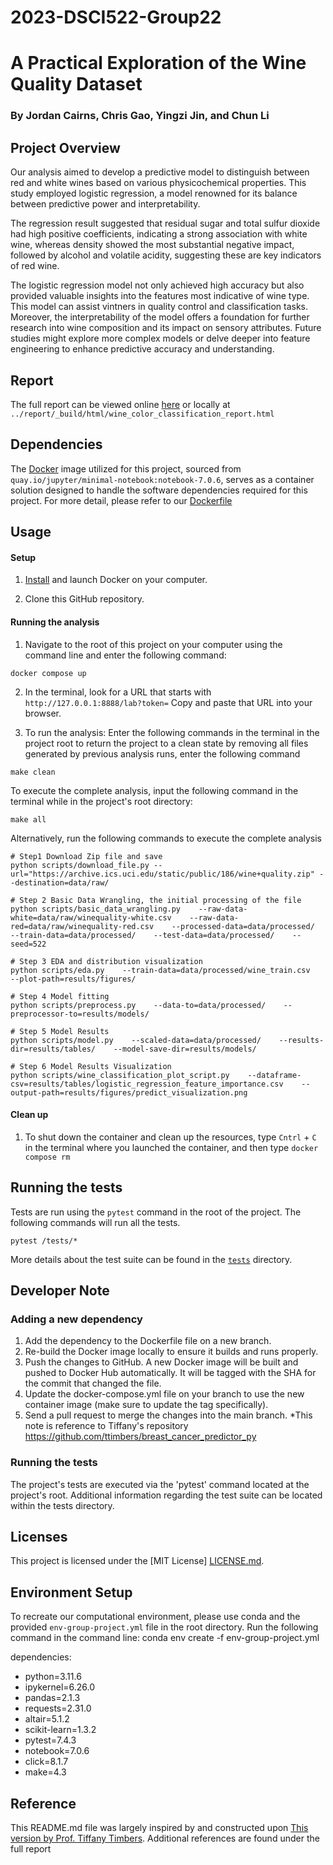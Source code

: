 # 2023-DSCI522-Group22
# A Practical Exploration of the Wine Quality Dataset
### By Jordan Cairns, Chris Gao, Yingzi Jin, and Chun Li

## Project Overview
Our analysis aimed to develop a predictive model to distinguish between red and white wines based on various physicochemical properties. This study employed logistic regression, a model renowned for its balance between predictive power and interpretability.

The regression result suggested that residual sugar and total sulfur dioxide had high positive coefficients, indicating a strong association with white wine, whereas density showed the most substantial negative impact, followed by alcohol and volatile acidity, suggesting these are key indicators of red wine.

The logistic regression model not only achieved high accuracy but also provided valuable insights into the features most indicative of wine type. This model can assist vintners in quality control and classification tasks. Moreover, the interpretability of the model offers a foundation for further research into wine composition and its impact on sensory attributes. Future studies might explore more complex models or delve deeper into feature engineering to enhance predictive accuracy and understanding.

## Report
The full report can be viewed online [here](https://ubc-mds.github.io/2023-DSCI522-Group22/wine_color_classification_report.html) or locally at `../report/_build/html/wine_color_classification_report.html`

## Dependencies
The [Docker](https://www.docker.com/) image utilized for this project, sourced from `quay.io/jupyter/minimal-notebook:notebook-7.0.6`, serves as a container solution designed to handle the software dependencies required for this project. For more detail, please refer to our [Dockerfile](https://github.com/UBC-MDS/2023-DSCI522-Group22/blob/main/Dockerfile)

## Usage

#### Setup

1. [Install](https://www.docker.com/get-started/) 
and launch Docker on your computer.

2. Clone this GitHub repository.

#### Running the analysis

1. Navigate to the root of this project on your computer using the
   command line and enter the following command:

``` 
docker compose up
```
2. In the terminal, look for a URL that starts with 
`http://127.0.0.1:8888/lab?token=` 
Copy and paste that URL into your browser.

3. To run the analysis:
Enter the following commands in the terminal in the project root to return the project to a clean state by removing all files generated by previous analysis runs, enter the following command
```
make clean
```

To execute the complete analysis, input the following command in the terminal while in the project's root directory:
```
make all
```

Alternatively, run the following commands to execute the complete analysis
```
# Step1 Download Zip file and save
python scripts/download_file.py --url="https://archive.ics.uci.edu/static/public/186/wine+quality.zip" --destination=data/raw/

# Step 2 Basic Data Wrangling, the initial processing of the file 
python scripts/basic_data_wrangling.py    --raw-data-white=data/raw/winequality-white.csv    --raw-data-red=data/raw/winequality-red.csv    --processed-data=data/processed/    --train-data=data/processed/    --test-data=data/processed/    --seed=522

# Step 3 EDA and distribution visualization
python scripts/eda.py    --train-data=data/processed/wine_train.csv   --plot-path=results/figures/

# Step 4 Model fitting
python scripts/preprocess.py    --data-to=data/processed/    --preprocessor-to=results/models/

# Step 5 Model Results 
python scripts/model.py    --scaled-data=data/processed/    --results-dir=results/tables/    --model-save-dir=results/models/

# Step 6 Model Results Visualization
python scripts/wine_classification_plot_script.py    --dataframe-csv=results/tables/logistic_regression_feature_importance.csv    --output-path=results/figures/predict_visualization.png

```

#### Clean up

1. To shut down the container and clean up the resources, 
type `Cntrl` + `C` in the terminal
where you launched the container, and then type `docker compose rm`

## Running the tests
Tests are run using the `pytest` command in the root of the project.
The following commands will run all the tests.
```
pytest /tests/*
```
More details about the test suite can be found in the [`tests`](tests) directory.

## Developer Note
### Adding a new dependency
1. Add the dependency to the Dockerfile file on a new branch.
2. Re-build the Docker image locally to ensure it builds and runs properly.
3. Push the changes to GitHub. A new Docker image will be built and pushed to Docker Hub automatically. It will be tagged with the SHA for the commit that changed the file.
4. Update the docker-compose.yml file on your branch to use the new container image (make sure to update the tag specifically).
5. Send a pull request to merge the changes into the main branch.
*This note is reference to Tiffany's repository https://github.com/ttimbers/breast_cancer_predictor_py

### Running the tests
The project's tests are executed via the 'pytest' command located at the project's root. Additional information regarding the test suite can be located within the tests directory.

## Licenses
This project is licensed under the [MIT License] [LICENSE.md](https://github.com/UBC-MDS/2023-DSCI522-Group22/blob/main/LICENSE).

## Environment Setup
To recreate our computational environment, please use conda and the provided `env-group-project.yml` file in the root directory. Run the following command in the command line:
conda env create -f env-group-project.yml

dependencies:
  - python=3.11.6
  - ipykernel=6.26.0
  - pandas=2.1.3
  - requests=2.31.0
  - altair=5.1.2
  - scikit-learn=1.3.2
  - pytest=7.4.3
  - notebook=7.0.6
  - click=8.1.7
  - make=4.3

## Reference
This README.md file was largely inspired by and constructed upon [This version by Prof. Tiffany Timbers](https://github.com/ttimbers/breast_cancer_predictor_py/blob/v1.0.0/README.md).
Additional references are found under the full report
